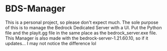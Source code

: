 # BDS-Manager
This is a personal project, so please don't expect much. The sole purpose of this is to manage the Bedrock Dedicated Server with a UI. Put the Python file and the playit.gg file in the same place as the bedrock_server.exe file. 
This Manager is also made with the bedrock-server-1.21.60.10, so if it updates... I may not notice the difference lol
